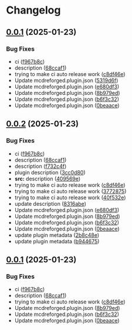 # Changelog

## [0.0.1](https://github.com/Mooling0602/ReplyCommandAPI-MCDR/compare/rc_api-v0.0.0...rc_api-v0.0.1) (2025-01-23)


### Bug Fixes

* ci ([f967b8c](https://github.com/Mooling0602/ReplyCommandAPI-MCDR/commit/f967b8cf5de3f0056d152124b64c774bbb32b5e8))
* description ([68ccaf1](https://github.com/Mooling0602/ReplyCommandAPI-MCDR/commit/68ccaf1e9773a50aa58caca07e42a980586c76a0))
* trying to make ci auto release work ([c8df46e](https://github.com/Mooling0602/ReplyCommandAPI-MCDR/commit/c8df46e8efc6591cf88190e1bbfd627e694a8146))
* Update mcdreforged.plugin.json ([5319d6f](https://github.com/Mooling0602/ReplyCommandAPI-MCDR/commit/5319d6fe82830a19ab9bc25815bca464635c12ad))
* Update mcdreforged.plugin.json ([e680df3](https://github.com/Mooling0602/ReplyCommandAPI-MCDR/commit/e680df300edb63cbea094e62b5d90b4d973ff215))
* Update mcdreforged.plugin.json ([8b979ed](https://github.com/Mooling0602/ReplyCommandAPI-MCDR/commit/8b979ed151b1f3848f2f05907a3828da2681f45e))
* Update mcdreforged.plugin.json ([b6f3c32](https://github.com/Mooling0602/ReplyCommandAPI-MCDR/commit/b6f3c3277d6d6d7389b7877272495f7116f7d9fb))
* Update mcdreforged.plugin.json ([0beaace](https://github.com/Mooling0602/ReplyCommandAPI-MCDR/commit/0beaace7086daa96539aa0c07ed14879a2fe0ddd))

## [0.0.2](https://github.com/Mooling0602/ReplyCommandAPI-MCDR/compare/rc_api-v0.0.1...rc_api-v0.0.2) (2025-01-23)


### Bug Fixes

* ci ([f967b8c](https://github.com/Mooling0602/ReplyCommandAPI-MCDR/commit/f967b8cf5de3f0056d152124b64c774bbb32b5e8))
* description ([68ccaf1](https://github.com/Mooling0602/ReplyCommandAPI-MCDR/commit/68ccaf1e9773a50aa58caca07e42a980586c76a0))
* description ([f732c4f](https://github.com/Mooling0602/ReplyCommandAPI-MCDR/commit/f732c4fd9f56a813ce1479380c1b18711efa5499))
* plugin description ([3cc0d80](https://github.com/Mooling0602/ReplyCommandAPI-MCDR/commit/3cc0d8054485f0d1519a2e9566fde28436522707))
* **src:** description ([409569e](https://github.com/Mooling0602/ReplyCommandAPI-MCDR/commit/409569eaa4a98ba56e9459681a00eb24cdf57ac8))
* trying to make ci auto release work ([c8df46e](https://github.com/Mooling0602/ReplyCommandAPI-MCDR/commit/c8df46e8efc6591cf88190e1bbfd627e694a8146))
* trying to make ci auto release work ([3772875](https://github.com/Mooling0602/ReplyCommandAPI-MCDR/commit/3772875a14439c616de2cc0a315b9e7e838b661a))
* trying to make ci auto release work ([40f532e](https://github.com/Mooling0602/ReplyCommandAPI-MCDR/commit/40f532e2b31f96e456ae6e40369fbe151062ad37))
* update description ([8316abe](https://github.com/Mooling0602/ReplyCommandAPI-MCDR/commit/8316abe977dd577738d4d2e6a0646c903e225273))
* Update mcdreforged.plugin.json ([e680df3](https://github.com/Mooling0602/ReplyCommandAPI-MCDR/commit/e680df300edb63cbea094e62b5d90b4d973ff215))
* Update mcdreforged.plugin.json ([8b979ed](https://github.com/Mooling0602/ReplyCommandAPI-MCDR/commit/8b979ed151b1f3848f2f05907a3828da2681f45e))
* Update mcdreforged.plugin.json ([b6f3c32](https://github.com/Mooling0602/ReplyCommandAPI-MCDR/commit/b6f3c3277d6d6d7389b7877272495f7116f7d9fb))
* Update mcdreforged.plugin.json ([0beaace](https://github.com/Mooling0602/ReplyCommandAPI-MCDR/commit/0beaace7086daa96539aa0c07ed14879a2fe0ddd))
* update plugin metadata ([2b8c48e](https://github.com/Mooling0602/ReplyCommandAPI-MCDR/commit/2b8c48ea306854c22c69d9e79663eca74960731c))
* update plugin metadata ([b944675](https://github.com/Mooling0602/ReplyCommandAPI-MCDR/commit/b944675568a8d088b8825407ca891f0d73d5ebfc))

## [0.0.1](https://github.com/Mooling0602/ReplyCommandAPI-MCDR/compare/rc_api-v0.0.0...rc_api-v0.0.1) (2025-01-23)


### Bug Fixes

* ci ([f967b8c](https://github.com/Mooling0602/ReplyCommandAPI-MCDR/commit/f967b8cf5de3f0056d152124b64c774bbb32b5e8))
* description ([68ccaf1](https://github.com/Mooling0602/ReplyCommandAPI-MCDR/commit/68ccaf1e9773a50aa58caca07e42a980586c76a0))
* trying to make ci auto release work ([c8df46e](https://github.com/Mooling0602/ReplyCommandAPI-MCDR/commit/c8df46e8efc6591cf88190e1bbfd627e694a8146))
* Update mcdreforged.plugin.json ([8b979ed](https://github.com/Mooling0602/ReplyCommandAPI-MCDR/commit/8b979ed151b1f3848f2f05907a3828da2681f45e))
* Update mcdreforged.plugin.json ([b6f3c32](https://github.com/Mooling0602/ReplyCommandAPI-MCDR/commit/b6f3c3277d6d6d7389b7877272495f7116f7d9fb))
* Update mcdreforged.plugin.json ([0beaace](https://github.com/Mooling0602/ReplyCommandAPI-MCDR/commit/0beaace7086daa96539aa0c07ed14879a2fe0ddd))
